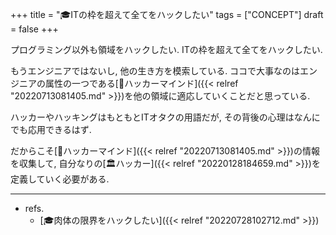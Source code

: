 +++
title = "🎓ITの枠を超えて全てをハックしたい"
tags = ["CONCEPT"]
draft = false
+++

プログラミング以外も領域をハックしたい. ITの枠を超えて全てをハックしたい.

もうエンジニアではないし, 他の生き方を模索している. ココで大事なのはエンジニアの属性の一つである[🔖ハッカーマインド]({{< relref "20220713081405.md" >}})を他の領域に適応していくことだと思っている.

ハッカーやハッキングはもともとITオタクの用語だが, その背後の心理はなんにでも応用できるはず.

だからこそ[🔖ハッカーマインド]({{< relref "20220713081405.md" >}})の情報を収集して, 自分なりの[🏛ハッカー]({{< relref "20220128184659.md" >}})を定義していく必要がある.

---

-   refs.
    -   [🎓肉体の限界をハックしたい]({{< relref "20220728102712.md" >}})

